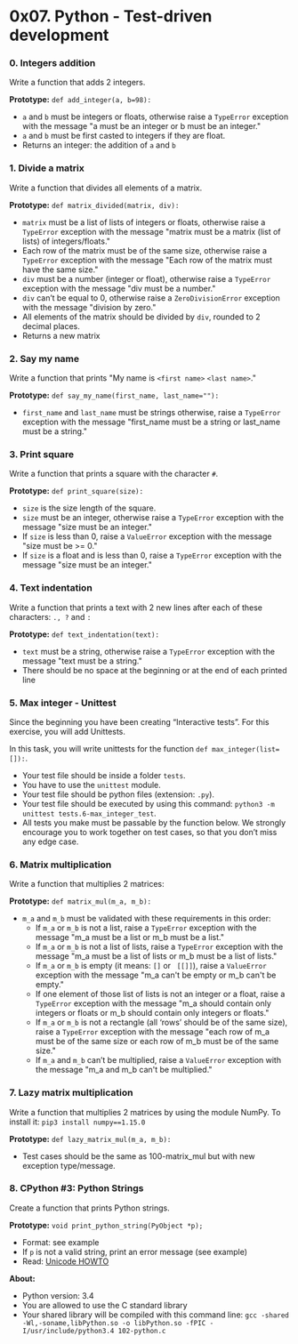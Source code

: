 # 0x07. Python - Test-driven development

### 0. Integers addition
Write a function that adds 2 integers.

**Prototype:** `def add_integer(a, b=98):`

- `a` and `b` must be integers or floats, otherwise raise a `TypeError` exception with the message "a must be an integer or b must be an integer."
- `a` and `b` must be first casted to integers if they are float.
- Returns an integer: the addition of `a` and `b`

### 1. Divide a matrix
Write a function that divides all elements of a matrix.

**Prototype:** `def matrix_divided(matrix, div):`

- `matrix` must be a list of lists of integers or floats, otherwise raise a `TypeError` exception with the message "matrix must be a matrix (list of lists) of integers/floats."
- Each row of the matrix must be of the same size, otherwise raise a `TypeError` exception with the message "Each row of the matrix must have the same size."
- `div` must be a number (integer or float), otherwise raise a `TypeError` exception with the message "div must be a number."
- `div` can’t be equal to 0, otherwise raise a `ZeroDivisionError` exception with the message "division by zero."
- All elements of the matrix should be divided by `div`, rounded to 2 decimal places.
- Returns a new matrix

### 2. Say my name
Write a function that prints "My name is `<first name>` `<last name>`."

**Prototype:** `def say_my_name(first_name, last_name=""):`

- `first_name` and `last_name` must be strings otherwise, raise a `TypeError` exception with the message "first_name must be a string or last_name must be a string."

### 3. Print square
Write a function that prints a square with the character `#`.

**Prototype:** `def print_square(size):`

- `size` is the size length of the square.
- `size` must be an integer, otherwise raise a `TypeError` exception with the message "size must be an integer."
- If `size` is less than 0, raise a `ValueError` exception with the message "size must be >= 0."
- If `size` is a float and is less than 0, raise a `TypeError` exception with the message "size must be an integer."

### 4. Text indentation
Write a function that prints a text with 2 new lines after each of these characters: `., ?` and `:`

**Prototype:** `def text_indentation(text):`

- `text` must be a string, otherwise raise a `TypeError` exception with the message "text must be a string."
- There should be no space at the beginning or at the end of each printed line

### 5. Max integer - Unittest
Since the beginning you have been creating “Interactive tests”. For this exercise, you will add Unittests.

In this task, you will write unittests for the function `def max_integer(list=[]):`.

- Your test file should be inside a folder `tests`.
- You have to use the `unittest` module.
- Your test file should be python files (extension: `.py`).
- Your test file should be executed by using this command: `python3 -m unittest tests.6-max_integer_test`.
- All tests you make must be passable by the function below. We strongly encourage you to work together on test cases, so that you don’t miss any edge case.

### 6. Matrix multiplication
Write a function that multiplies 2 matrices:

**Prototype:** `def matrix_mul(m_a, m_b):`

- `m_a` and `m_b` must be validated with these requirements in this order:
  - If `m_a` or `m_b` is not a list, raise a `TypeError` exception with the message "m_a must be a list or m_b must be a list."
  - If `m_a` or `m_b` is not a list of lists, raise a `TypeError` exception with the message "m_a must be a list of lists or m_b must be a list of lists."
  - If `m_a` or `m_b` is empty (it means: `[]` or ` [[]]`), raise a `ValueError` exception with the message "m_a can't be empty or m_b can't be empty."
  - If one element of those list of lists is not an integer or a float, raise a `TypeError` exception with the message "m_a should contain only integers or floats or m_b should contain only integers or floats."
  - If `m_a` or `m_b` is not a rectangle (all ‘rows’ should be of the same size), raise a `TypeError` exception with the message "each row of m_a must be of the same size or each row of m_b must be of the same size."
  - If `m_a` and `m_b` can’t be multiplied, raise a `ValueError` exception with the message "m_a and m_b can't be multiplied."

### 7. Lazy matrix multiplication
Write a function that multiplies 2 matrices by using the module NumPy. To install it: `pip3 install numpy==1.15.0`

**Prototype:** `def lazy_matrix_mul(m_a, m_b):`

- Test cases should be the same as 100-matrix_mul but with new exception type/message.

### 8. CPython #3: Python Strings
Create a function that prints Python strings.

**Prototype:** `void print_python_string(PyObject *p);`

- Format: see example
- If `p` is not a valid string, print an error message (see example)
- Read: [Unicode HOWTO](https://docs.python.org/3/howto/unicode.html)

**About:**
- Python version: 3.4
- You are allowed to use the C standard library
- Your shared library will be compiled with this command line: `gcc -shared -Wl,-soname,libPython.so -o libPython.so -fPIC -I/usr/include/python3.4 102-python.c`

